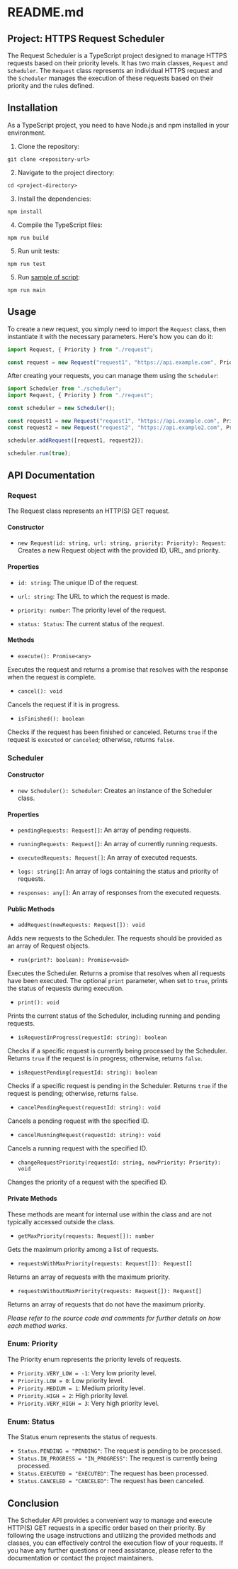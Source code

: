 # README.md

## Project: HTTPS Request Scheduler

The Request Scheduler is a TypeScript project designed to manage HTTPS requests based on their priority levels. It has two main classes, `Request` and `Scheduler`. The `Request` class represents an individual HTTPS request and the `Scheduler` manages the execution of these requests based on their priority and the rules defined.

## Installation

As a TypeScript project, you need to have Node.js and npm installed in your environment.

1. Clone the repository:

```
git clone <repository-url>
```

2. Navigate to the project directory:

```
cd <project-directory>
```

3. Install the dependencies:

```
npm install
```

4. Compile the TypeScript files:

```
npm run build
```

5. Run unit tests:

```
npm run test
```

5. Run [sample of script](./script/main.ts):

```
npm run main
```

## Usage

To create a new request, you simply need to import the `Request` class, then instantiate it with the necessary parameters. Here's how you can do it:

```ts
import Request, { Priority } from "./request";

const request = new Request("request1", "https://api.example.com", Priority.HIGH);
```

After creating your requests, you can manage them using the `Scheduler`:

```ts
import Scheduler from "./scheduler";
import Request, { Priority } from "./request";

const scheduler = new Scheduler();

const request1 = new Request("request1", "https://api.example.com", Priority.HIGH);
const request2 = new Request("request2", "https://api.example2.com", Priority.LOW);

scheduler.addRequest([request1, request2]);

scheduler.run(true);
```

## API Documentation

### Request

The Request class represents an HTTP(S) GET request.

#### Constructor

- `new Request(id: string, url: string, priority: Priority): Request`: Creates a new Request object with the provided ID, URL, and priority.

#### Properties

- `id: string`: The unique ID of the request.

- `url: string`: The URL to which the request is made.

- `priority: number`: The priority level of the request.

- `status: Status`: The current status of the request.

#### Methods

- `execute(): Promise<any>`

Executes the request and returns a promise that resolves with the response when the request is complete.

- `cancel(): void`

Cancels the request if it is in progress.

- `isFinished(): boolean`

Checks if the request has been finished or canceled. Returns `true` if the request is `executed` or `canceled`; otherwise, returns `false`.


### Scheduler

#### Constructor

- `new Scheduler(): Scheduler`: Creates an instance of the Scheduler class.

#### Properties

- `pendingRequests: Request[]`: An array of pending requests.

- `runningRequests: Request[]`: An array of currently running requests.

- `executedRequests: Request[]`: An array of executed requests.

- `logs: string[]`: An array of logs containing the status and priority of requests.

- `responses: any[]`: An array of responses from the executed requests.

#### Public Methods

- `addRequest(newRequests: Request[]): void`

Adds new requests to the Scheduler. The requests should be provided as an array of Request objects.

- `run(print?: boolean): Promise<void>`

Executes the Scheduler. Returns a promise that resolves when all requests have been executed.
The optional `print` parameter, when set to `true`, prints the status of requests during execution.

- `print(): void`

Prints the current status of the Scheduler, including running and pending requests.

- `isRequestInProgress(requestId: string): boolean`

Checks if a specific request is currently being processed by the Scheduler.
Returns `true` if the request is in progress; otherwise, returns `false`.

- `isRequestPending(requestId: string): boolean`

Checks if a specific request is pending in the Scheduler. Returns `true` if the request is pending; otherwise, returns `false`.

- `cancelPendingRequest(requestId: string): void`

Cancels a pending request with the specified ID.

- `cancelRunningRequest(requestId: string): void`

Cancels a running request with the specified ID.

- `changeRequestPriority(requestId: string, newPriority: Priority): void`

Changes the priority of a request with the specified ID.

#### Private Methods
These methods are meant for internal use within the class and are not typically accessed outside the class.

- `getMaxPriority(requests: Request[]): number ` 

Gets the maximum priority among a list of requests.

- `requestsWithMaxPriority(requests: Request[]): Request[] `

Returns an array of requests with the maximum priority.

- `requestsWithoutMaxPriority(requests: Request[]): Request[]`

Returns an array of requests that do not have the maximum priority.

*Please refer to the source code and comments for further details on how each method works.*

### Enum: Priority

The Priority enum represents the priority levels of requests.

- `Priority.VERY_LOW = -1`: Very low priority level.
- `Priority.LOW = 0`: Low priority level.
- `Priority.MEDIUM = 1`: Medium priority level.
- `Priority.HIGH = 2`: High priority level.
- `Priority.VERY_HIGH = 3`: Very high priority level.

### Enum: Status

The Status enum represents the status of requests.

- `Status.PENDING = "PENDING"`: The request is pending to be processed.
- `Status.IN_PROGRESS = "IN_PROGRESS"`: The request is currently being processed.
- `Status.EXECUTED = "EXECUTED"`: The request has been processed.
- `Status.CANCELED = "CANCELED"`: The request has been canceled.

## Conclusion

The Scheduler API provides a convenient way to manage and execute HTTP(S) GET requests in a specific order based on their priority. By following the usage instructions and utilizing the provided methods and classes, you can effectively control the execution flow of your requests. If you have any further questions or need assistance, please refer to the documentation or contact the project maintainers.

